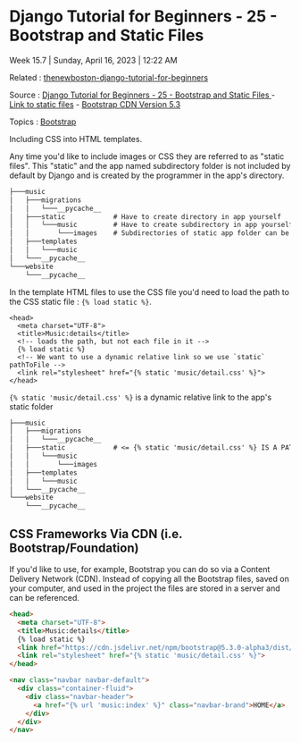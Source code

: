 # Django Tutorial for Beginners - 25 - Bootstrap and Static Files

Week 15.7 | Sunday, April 16, 2023 | 12:22 AM

Related : [thenewboston-django-tutorial-for-beginners](thenewboston-django-tutorial-for-beginners.md)

Source : [Django Tutorial for Beginners - 25 - Bootstrap and Static Files
](https://youtu.be/Dv15y5CgCyE) - [Link to static files](https://docs.djangoproject.com/en/dev/ref/templates/builtins/#std-templatetag-static) - [Bootstrap CDN Version 5.3](https://getbootstrap.com/docs/5.3/getting-started/download/#cdn-via-jsdelivr)

Topics : [Bootstrap](../Bootstrap.md)

Including CSS into HTML templates.

Any time you'd like to include images or CSS they are referred to as "static files". This "static" and the app named subdirectory folder is not included by default by Django and is created by the programmer in the app's directory.

```txt
├───music
│   ├───migrations
│   │   └───__pycache__
│   ├───static            # Have to create directory in app yourself
│   │   └───music         # Have to create subdirectory in app yourself
│   │       └───images    # Subdirectories of static app folder can be made
│   ├───templates
│   │   └───music
│   └───__pycache__
└───website
    └───__pycache__
```

In the template HTML files to use the CSS file you'd need to load the path to the CSS static file : `{% load static %}`.

```django
<head>
  <meta charset="UTF-8">
  <title>Music:details</title>
  <!-- loads the path, but not each file in it -->
  {% load static %}
  <!-- We want to use a dynamic relative link so we use `static` pathToFile -->
  <link rel="stylesheet" href="{% static 'music/detail.css' %}">
</head>
```

`{% static 'music/detail.css' %}` is a dynamic relative link to the app's static folder

```txt
├───music
│   ├───migrations
│   │   └───__pycache__
│   ├───static            # <= {% static 'music/detail.css' %} IS A PATH TO THIS
│   │   └───music
│   │       └───images
│   ├───templates
│   │   └───music
│   └───__pycache__
└───website
    └───__pycache__
```

## CSS Frameworks Via CDN (i.e. Bootstrap/Foundation)

If you'd like to use, for example, Bootstrap you can do so via a Content Delivery Network (CDN). Instead of copying all the Bootstrap files, saved on your computer, and used in the project the files are stored in a server and can be referenced.

```HTML
<head>
  <meta charset="UTF-8">
  <title>Music:details</title>
  {% load static %}
  <link href="https://cdn.jsdelivr.net/npm/bootstrap@5.3.0-alpha3/dist/css/bootstrap.min.css" rel="stylesheet" integrity="sha384-KK94CHFLLe+nY2dmCWGMq91rCGa5gtU4mk92HdvYe+M/SXH301p5ILy+dN9+nJOZ" crossorigin="anonymous">
  <link rel="stylesheet" href="{% static 'music/detail.css' %}">
</head>
```

```html
<nav class="navbar navbar-default">
  <div class="container-fluid">
    <div class="navbar-header">
      <a href="{% url 'music:index' %}" class="navbar-brand">HOME</a>
    </div>
  </div>
</nav>
```

